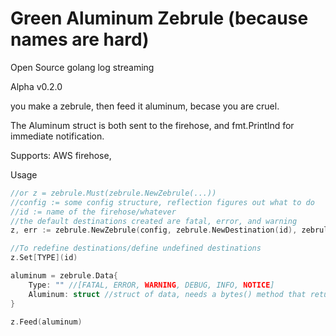 # Green Aluminum Zebrule (because names are hard)
Open Source golang log streaming

Alpha v0.2.0

you make a zebrule, then feed it aluminum, becase you are cruel.

The Aluminum struct is both sent to the firehose, and fmt.Printlnd for immediate notification.

Supports: AWS firehose, 

Usage
```go
//or z = zebrule.Must(zebrule.NewZebrule(...))
//config := some config structure, reflection figures out what to do
//id := name of the firehose/whatever
//the default destinations created are fatal, error, and warning
z, err := zebrule.NewZebrule(config, zebrule.NewDestination(id), zebrule.Destination{}, zebrule.Destination{})

//To redefine destinations/define undefined destinations
z.Set[TYPE](id)

aluminum = zebrule.Data{
    Type: "" //[FATAL, ERROR, WARNING, DEBUG, INFO, NOTICE]
    Aluminum: struct //struct of data, needs a bytes() method that returns a []byte (json.Marshal), or you can use aluminum.Aluminum(pre-defined struct)
}

z.Feed(aluminum)
```